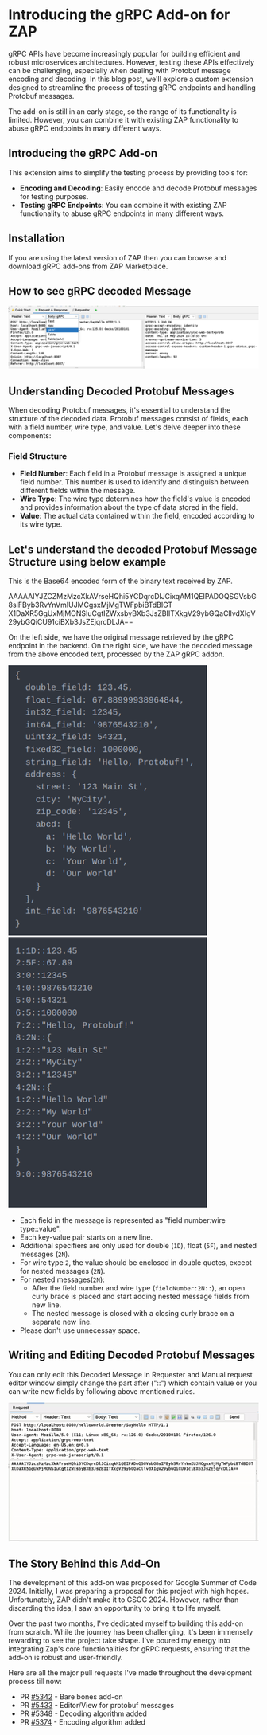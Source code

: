# Introducing the gRPC Add-on for ZAP

gRPC APIs have become increasingly popular for building efficient and robust microservices architectures. However, testing these APIs effectively can be challenging, especially when dealing with Protobuf message encoding and decoding. In this blog post, we'll explore a custom extension designed to streamline the process of testing gRPC endpoints and handling Protobuf messages.

The add-on is still in an early stage, so the range of its functionality is limited. However, you can combine it with existing ZAP functionality to abuse gRPC endpoints in many different ways.

## Introducing the gRPC Add-on
This extension aims to simplify the testing process by providing tools for:
- **Encoding and Decoding**: Easily encode and decode Protobuf messages for testing purposes.
- **Testing gRPC Endpoints**: You can combine it with existing ZAP functionality to abuse gRPC endpoints in many different ways.

## Installation
If you are using the latest version of ZAP then you can browse and download gRPC add-ons from ZAP Marketplace.

## How to see gRPC decoded Message
![aggbc](./assests/gRPCResponseBody.png)

## Understanding Decoded Protobuf Messages
When decoding Protobuf messages, it's essential to understand the structure of the decoded data. Protobuf messages consist of fields, each with a field number, wire type, and value. Let's delve deeper into these components:

### Field Structure
- **Field Number**: Each field in a Protobuf message is assigned a unique field number. This number is used to identify and distinguish between different fields within the message.
- **Wire Type**: The wire type determines how the field's value is encoded and provides information about the type of data stored in the field.
- **Value**: The actual data contained within the field, encoded according to its wire type.

## Let's understand the decoded Protobuf Message Structure using below example


This is the Base64 encoded form of the binary text received by ZAP.

AAAAAIYJZCZMzMzcXkAVrseHQhi5YCDqrcDlJCixqAM1QEIPADOQSGVsbG8sIFByb3RvYnVmIUJMCgsxMjMgTWFpbiBTdBIGT X1DaXR5GgUxMjMONSIuCgtIZWxsbyBXb3JsZBIITXkgV29ybGQaCllvdXIgV29ybGQiCU91ciBXb3JsZEjqrcDLJA==

On the left side, we have the original message retrieved by the gRPC endpoint in the backend. On the right side, we have the decoded message from the above encoded text, processed by the ZAP gRPC addon.



<img src="./assests/original.png" alt="drawing" width="400"/>   <img src="./assests/decoded.png" alt="drawing" width="400"/>

- Each field in the message is represented as "field number:wire type::value".
- Each key-value pair starts on a new line.
- Additional specifiers are only used for double (`1D`), float (`5F`), and nested messages (`2N`).
- For wire type `2`, the value should be enclosed in double quotes, except for nested messages (`2N`).
- For nested messages(`2N`):
  - After the field number and wire type (`fieldNumber:2N::`), an open curly brace is placed and start adding nested message fields from new line.
  - The nested message is closed with a closing curly brace on a separate new line.
- Please don't use unnecessay space.

## Writing and Editing Decoded Protobuf Messages

You can only edit this Decoded Message in Requester and Manual request editor window simply change the part after ("::") which contain value or you can write new fields by following above mentioned rules.

![](./assests/EditDemo.gif)


## The Story Behind this Add-On

The development of this add-on was proposed for Google Summer of Code 2024. Initially, I was preparing a proposal for this project with high hopes. Unfortunately, ZAP didn't make it to GSOC 2024. However, rather than discarding the idea, I saw an opportunity to bring it to life myself.

Over the past two months, I've dedicated myself to building this add-on from scratch. While the journey has been challenging, it's been immensely rewarding to see the project take shape. I've poured my energy into integrating Zap's core functionalities for gRPC requests, ensuring that the add-on is robust and user-friendly.

Here are all the major pull requests I've made throughout the development process till now:
- PR [#5342](https://github.com/zaproxy/zap-extensions/pull/5342) - Bare bones add-on
- PR [#5433](https://github.com/zaproxy/zap-extensions/pull/5344) - Editor/View for protobuf messages
- PR [#5348](https://github.com/zaproxy/zap-extensions/pull/5348) - Decoding algorithm added
- PR [#5374](https://github.com/zaproxy/zap-extensions/pull/5374) - Encoding algorithm added
